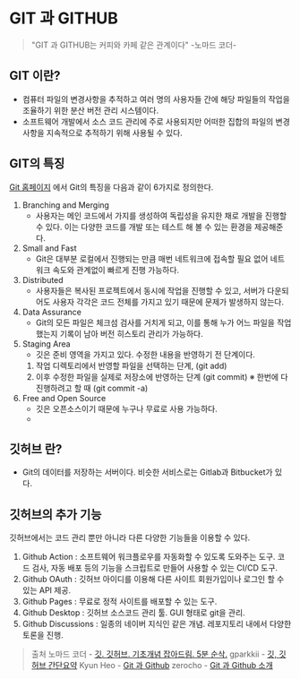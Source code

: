 ﻿# GIT 과 GITHUB
> "GIT 과 GITHUB는 커피와 카페 같은 관계이다" -노마드 코더-

## GIT 이란?
- 컴퓨터 파일의 변경사항을 추적하고 여러 명의 사용자들 간에 해당 파일들의 작업을 조율하기 위한 분산 버전 관리 시스템이다.
- 소프트웨어 개발에서 소스 코드 관리에 주로 사용되지만 어떠한 집합의 파일의 변경사항을 지속적으로 추적하기 위해 사용될 수 있다.

## GIT의 특징
[Git 홈페이지](https://git-scm.com/about/distributed) 에서 Git의 특징을 다음과 같이 6가지로 정의한다.
1. Branching and Merging
	-	사용자는 메인 코드에서 가지를 생성하여 독립성을 유지한 채로 개발을 진행할 수 있다. 이는 다양한 코드를 개발 또는 테스트 해 볼 수 있는 환경을 제공해준다.
2. Small and Fast
	- Git은 대부분 로컬에서 진행되는 만큼 매번 네트워크에 접속할 필요 없어 네트워크 속도와 관계없이 빠르게 진행 가능하다.
3. Distributed
	- 사용자들은 복사된 프로젝트에서 동시에 작업을 진행할 수 있고, 서버가 다운되어도 사용자 각각은 코드 전체를 가지고 있기 때문에 문제가 발생하지 않는다.
4. Data Assurance
	- Git의 모든 파일은 체크섬 검사를 거치게 되고, 이를 통해 누가 어느 파일을 작업했는지 기록이 남아 버전 히스토리 관리가 가능하다.
5. Staging Area
	- 깃은 준비 영역을 가지고 있다. 수정한 내용을 반영하기 전 단계이다.
	1) 작업 디렉토리에서 반영할 파일을 선택하는 단계, (git add)
	2) 이후 수정한 파일을 실제로 저장소에 반영하는 단계 (git commit)
	※ 한번에 다 진행하려고 할 때 (git commit -a)
6. Free and Open Source
	- 깃은 오픈소스이기 때문에 누구나 무료로 사용 가능하다.
	-	
## 깃허브 란?
- Git의 데이터를 저장하는 서버이다. 비슷한 서비스로는 Gitlab과 Bitbucket가 있다. 

## 깃허브의 추가 기능
깃허브에서는 코드 관리 뿐만 아니라 다른 다양한 기능들을 이용할 수 있다.
1. Github Action : 소프트웨어 워크플로우를 자동화할 수 있도록 도와주는 도구. 코드 검사, 자동 배포 등의 기능을 스크립트로 만들어 사용할 수 있는 CI/CD 도구.
2. Github OAuth : 깃허브 아이디를 이용해 다른 사이트 회원가입이나 로그인 할 수 있는 API 제공.
3. Github Pages : 무료로 정적 사이트를 배포할 수 있는 도구.
4. Github Desktop : 깃허브 소스코드 관리 툴. GUI 형태로 git을 관리.
5. Github Discussions : 일종의 네이버 지식인 같은 개념. 레포지토리 내에서 다양한 토론을 진행.





> 출처
> 노마드 코더 -  [깃. 깃허브. 기초개념 잡아드림. 5분 순삭.](https://www.youtube.com/watch?v=YFNQwo7iTNc)
> gparkkii - [깃, 깃허브 간단요약](https://velog.io/@gparkkii/GitGithub)
> Kyun Heo - [Git 과 Github](https://mfamcs.netlify.app/docs/dev_knowledge/Git%EA%B3%BCGithub)
> zerocho - [Git 과 Github 소개](https://www.zerocho.com/category/Git/post/58045dbc146be6001542a465)
> 
